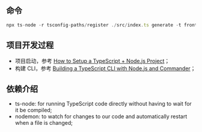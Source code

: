 ## 命令

```typescript
npx ts-node -r tsconfig-paths/register ./src/index.ts generate -t frontend
```

## 项目开发过程

- 项目启动，参考 [How to Setup a TypeScript + Node.js Project](https://khalilstemmler.com/blogs/typescript/node-starter-project/)；
- 构建 CLI，参考 [Building a TypeScript CLI with Node.js and Commander](https://blog.logrocket.com/building-typescript-cli-node-js-commander/#getting-started-configuring-typescript)；

## 依赖介绍

- ts-node: for running TypeScript code directly without having to wait for it be compiled;
- nodemon: to watch for changes to our code and automatically restart when a file is changed;
